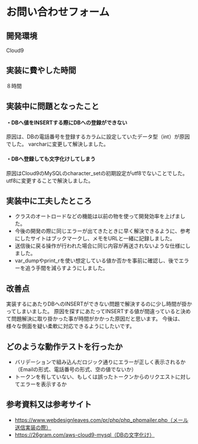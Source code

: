 # お問い合わせフォーム

## 開発環境
Cloud9

## 実装に費やした時間
８時間

## 実装中に問題となったこと
#### ・DBへ値をINSERTする際にDBへの登録ができない
原因は、DBの電話番号を登録するカラムに設定していたデータ型（int）が原因でした。
varcharに変更して解決しました。

#### ・DBへ登録しても文字化けしてしまう
原因はCloud9のMySQLのcharacter_setの初期設定がutf8でないことでした。
utf8に変更することで解決しました。

## 実装中に工夫したところ
- クラスのオートロードなどの機能は以前の物を使って開発効率を上げました。
- 今後の開発の際に同じエラーが出てきたときに早く解決できるように、参考にしたサイトはブックマークし、メモをURLと一緒に記録しました。
- 送信後に戻る操作が行われた場合に同じ内容が再送されないような仕様にしました。
- var_dumpやprint_rを使い想定している値か否かを事前に確認し、後でエラーを追う手間を減らすようにしました。

## 改善点
実装するにあたりDBへのINSERTができない問題で解決するのに少し時間が掛かってしまいました。
原因を探すにあたってINSERTする値が間違っていると決めて問題解決に取り掛かった事が時間がかかった原因だと思います。
今後は、様々な側面を疑い柔軟に対応できるようにしたいです。

## どのような動作テストを行ったか
- バリデーションで組み込んだロジック通りにエラーが正しく表示されるか（Emailの形式、電話番号の形式、空の値でないか）
- トークンを有していない、もしくは誤ったトークンからのリクエストに対してエラーを表示するか

## 参考資料又は参考サイト
- https://www.webdesignleaves.com/pr/php/php_phpmailer.php（メール送信実装の際）
- https://26gram.com/aws-cloud9-mysql（DBの文字化け）

